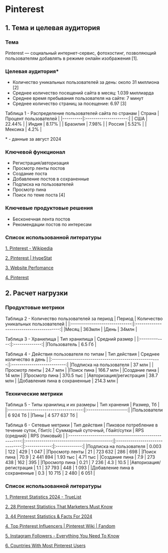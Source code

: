 # Pinterest
## 1. Тема и целевая аудитория
### Тема
Pinterest  — социальный интернет-сервис, фотохостинг, позволяющий пользователям добавлять в режиме онлайн изображения [1].
### Целевая аудитория*
- Количество уникальных пользователей за день: около 31 миллиона [2]
- Среднее количество посещений сайта в месяц: 1.039 миллиарда
- Среднее время пребывания пользователя на сайте: 7 минут
- Среднее количество страниц за посещение: 6.97 [3]

Таблица 1 - Распределение пользователей сайта по странам
| Страна   | Процент пользователей |
|----------|:---------------------:|
| США      | 22.44%                |
| Индия    | 8.17%                 |
| Бразилия | 7.98%                 |
| Россия   | 5.52%                 |
| Мексика  | 4.2%                  |

\* - данные за август 2024

### Ключевой функционал
+ Регистрация/авторизация
+ Просмотр ленты постов
+ Создание поста
+ Добавление постов в сохраненные
+ Подписка на пользователей
+ Просмотр пина
+ Поиск по теме поста [4]

### Ключевые продуктовые решения
- Бесконечная лента постов
- Рекомендации постов по интересам

### Список использованной литературы
[1. Pinterest - Wikipedia ](https://ru.wikipedia.org/wiki/Pinterest)

[2. Pinterest | HypeStat](https://hypestat.com/info/pinterest.com)

[3. Website Perfomance](https://pro.similarweb.com/#/digitalsuite/websiteanalysis/overview/website-performance/*/999/1m?webSource=Total&key=pinterest.com)

[4. Pinterest](https://ru.pinterest.com/)

## 2. Расчет нагрузки
### Продуктовые метрики
Таблица 2 - Количество пользователей за период
| Период                         | Количество уникальных пользователей      |
|:------------------------------:|:----------------------------------------:|
|Месяц                           | 363млн                                   |
|День                            | 34млн                                    |

Таблица 3 - Хранилища
| Тип хранилища | Средний размер |
|:-------------:|:--------------:|
|Пользователь   | 6.5 Гб         |

Таблица 4 - Действия пользователя по типам
| Тип действия                                           | Среднее количество в день   |
|:------------------------------------------------------:|:---------------------------:|
|Подписка на пользователя                                | 37 млн                       |
|Просмотр ленты                                          | 24.7 млн                     |
|Поиск пина                                              | 166.7 млн                    |
|Создание пина                                           | 14 млн                       |
|Просмотр пина                                           | 370.5 тыс                    |
|Авторизация/регистрация                                 | 38.7 млн                     |
|Добавления пина в сохраненные                           | 214.3 млн                    |


### Технические метрики
Таблица 5 - Типы хранилищ и их размеры
| Тип хранения                          |      Размер, Тб      |
|:-------------------------------------:|:--------------------:|
|Пользователи                           | 6 924 Тб             |
|Пины                                   | 4 577 637 Тб         |

Таблица 6 - Сетевые метрики
| Тип действия                                           | Пиковое потребление в течение суток, Гбит/с | Суммарный суточный, Гбайт/сутки | RPS (средний) | RPS (пиковый) |
|:------------------------------------------------------:|:-------------------------------------------:|:-------------------------------:|:-------------:|:-------------:|
|Подписка на пользователя                                | 0.003                                       |  122                            | 429           | 1 047         |
|Просмотр ленты                                          | 21                                          |  723 632                        | 286           | 698           |
|Поиск пина                                              | 70.9                                        |  2 441 894                      | 1.93 тыс      | 4.71 тыс      |
|Создание пина                                           | 7.9                                         |  273 438                        | 162           | 395           |
|Просмотр пина                                           | 0.21                                        |  7 236                          | 4.3           | 10.5          |
|Авторизация/регистрация                                 | 1.1                                         |  37 793                         | 448           | 1 093         |
|Добавление пина в сохраненные                           | 0.3                                         |  10 715                         | 2 480         | 6 051         |

### Список использованной литературы
[1. Pinterest Statistics 2024 - TrueList](https://truelist.co/blog/pinterest-statistics/)

[2. 28 Pinterest Statistics That Marketers Must Know](https://www.demandsage.com/pinterest-statistics/)

[3. 44 Pinterest Statistics & Facts For 2024](https://www.searchenginejournal.com/pinterest-facts/370926/)

[4. Top Pinterest Influencers | Pinterest Wiki | Fandom](https://pinyourinterest.fandom.com/wiki/Top_Pinterest_Influencers)

[5. Instagram Followers - Everything You Need To Know](https://mention.com/en/reports/instagram/followers/)

[6. Countries With Most Pinterest Users](https://worldpopulationreview.com/country-rankings/pinterest-users-by-country)
